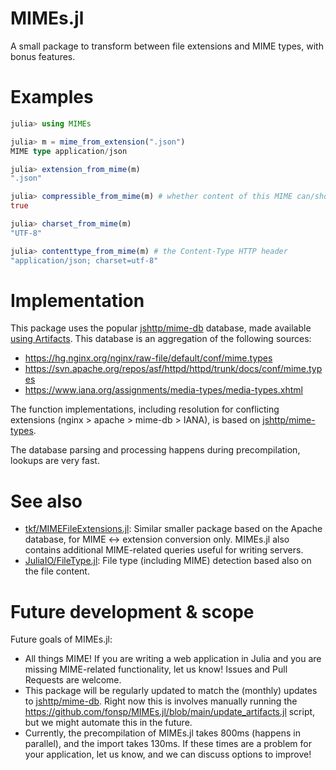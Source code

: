 # MIMEs.jl
A small package to transform between file extensions and MIME types, with bonus features.

# Examples
```julia
julia> using MIMEs

julia> m = mime_from_extension(".json")
MIME type application/json

julia> extension_from_mime(m)
".json"

julia> compressible_from_mime(m) # whether content of this MIME can/should be gzipped
true

julia> charset_from_mime(m)
"UTF-8"

julia> contenttype_from_mime(m) # the Content-Type HTTP header
"application/json; charset=utf-8"
```

# Implementation

This package uses the popular [jshttp/mime-db](https://github.com/jshttp/mime-db) database, made available [using Artifacts](https://github.com/fonsp/MIMEs/blob/main/Artifacts.toml). This database is an aggregation of the following sources:

- https://hg.nginx.org/nginx/raw-file/default/conf/mime.types
- https://svn.apache.org/repos/asf/httpd/httpd/trunk/docs/conf/mime.types
- https://www.iana.org/assignments/media-types/media-types.xhtml


The function implementations, including resolution for conflicting extensions (nginx > apache > mime-db > IANA), is based on [jshttp/mime-types](https://github.com/jshttp/mime-types).

The database parsing and processing happens during precompilation, lookups are very fast.

# See also

* [tkf/MIMEFileExtensions.jl](https://github.com/tkf/MIMEFileExtensions.jl): Similar smaller package based on the Apache database, for MIME <-> extension conversion only. MIMEs.jl also contains additional MIME-related queries useful for writing servers.
* [JuliaIO/FileType.jl](https://github.com/JuliaIO/FileType.jl): File type (including MIME) detection based also on the file content.

# Future development & scope

Future goals of MIMEs.jl:
- All things MIME! If you are writing a web application in Julia and you are missing MIME-related functionality, let us know! Issues and Pull Requests are welcome.
- This package will be regularly updated to match the (monthly) updates to [jshttp/mime-db](https://github.com/jshttp/mime-db). Right now this is involves manually running the https://github.com/fonsp/MIMEs.jl/blob/main/update_artifacts.jl script, but we might automate this in the future.
- Currently, the precompilation of MIMEs.jl takes 800ms (happens in parallel), and the import takes 130ms. If these times are a problem for your application, let us know, and we can discuss options to improve!
